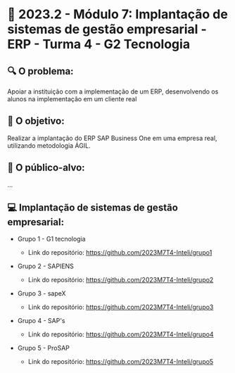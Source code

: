 # 🙋‍ 2023.2 - Módulo 7: Implantação de sistemas de gestão empresarial - ERP - Turma 4 - G2 Tecnologia

## 🔍 O problema:

Apoiar a instituição com a implementação de um ERP, desenvolvendo os alunos na implementação em um cliente real


## 🎯 O objetivo:

Realizar a implantação do ERP SAP Business One em uma empresa real, utilizando metodologia ÁGIL.


## 🧩 O público-alvo:

...


## 💻 Implantação de sistemas de gestão empresarial:

- Grupo 1 - G1 tecnologia
  - Link do repositório: https://github.com/2023M7T4-Inteli/grupo1

- Grupo 2 - SAPIENS
  - Link do repositório: https://github.com/2023M7T4-Inteli/grupo2

- Grupo 3 - sapeX
  - Link do repositório: https://github.com/2023M7T4-Inteli/grupo3

- Grupo 4 - SAP's
  - Link do repositório: https://github.com/2023M7T4-Inteli/grupo4

- Grupo 5 - ProSAP
  - Link do repositório: https://github.com/2023M7T4-Inteli/grupo5
